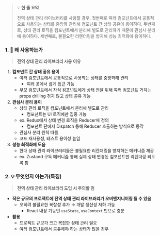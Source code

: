 > 💡 **한 줄 요약**
>
> 전역 상태 관리 라이브러리를 사용할 경우, 첫번째로 여러 컴포넌트에서 공통적으로 사용되는 상태를 중앙화 관리해 컴포넌트 간 상태 공유에 용이하다. 두번째로, 상태 관리 로직을 컴포넌트에서 분리해 별도로 관리하기 때문에 관심사 분리에 용이하다. 세번째로, 불필요한 리렌더링을 방지해 성능 최적화에 용이하다.

### 1. 🤔 왜 사용하는가

> **전역 상태 관리 라이브러리 사용 이유**

1. **컴포넌트 간 상태 공유 용이**
   - 여러 컴포넌트에서 공통적으로 사용되는 상태를 중앙화해 관리
     - 여러 곳에서 쉽게 접근 가능
   - 부모 컴포넌트에서 자식 컴포넌트에게 상태 전달 위해 여러 컴포넌트 거치는 props drilling 겪지 않고 상태 공유 가능
2. **관심사 분리 용이**
   - 상태 관리 로직을 컴포넌트에서 분리해 별도로 관리
     - 컴포넌트는 UI 로직에만 집중 가능
   - ex. Redux에서 상태 변경 로직을 Reducer에 정의
     - 컴포넌트 단에서 Dispatch 통해 Reducer 호출하는 방식으로 동작
   - 관심사 분리 원칙 따름
   - 코드 재사용성, 테스트 용이성 높임
3. **성능 최적화에 도움**
   - 현대 상태 관리 라이브러리들은 불필요한 리렌더링을 방지하는 메커니즘 제공
   - ex. Zustand 구독 메커니즘 통해 실제 상태 변경된 컴포넌트만 리렌더링 되도록 함

### 2. 💡 무엇인지 아는가(특징)

> **전역 상태 관리 라이브러리 도입 시 주의할 점**

- **작은 규모의 프로젝트에 전역 상태 관리 라이브러리가 오버엔지니어링 될 수 있음**
  - 오히려 불필요한 복잡성 추가 → 개발 생산성 저하 가능
    - React 내장 기능인 `useState`, `useContext` 만으로 충분
- **활용**
  - 프로젝트 규모가 크고 복잡한 상태 관리 필요
  - 여러 컴포넌트에서 공유해야 하는 상태가 많을 경우
